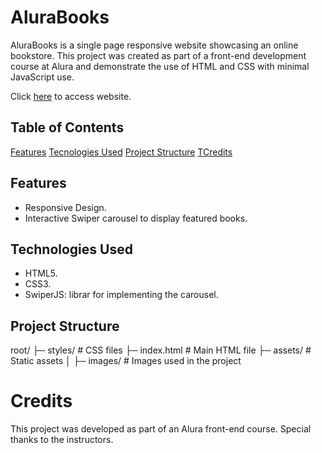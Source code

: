 # AluraBooks

AluraBooks is a single page responsive website showcasing an online bookstore. This project was created as part of a front-end development course at Alura and demonstrate the use of HTML and CSS with minimal JavaScript use.

Click [here](https://gkstaka.github.io/alura-alurabooks/) to access website.

## Table of Contents
[Features](#features)
[Tecnologies Used](#technologies-used)
[Project Structure](#project-structure)
[TCredits](#credits)

## Features
- Responsive Design.
- Interactive Swiper carousel to display featured books.

## Technologies Used
- HTML5.
- CSS3.
- SwiperJS: librar for implementing the carousel.

## Project Structure
root/
├─ styles/      # CSS files
├─ index.html   # Main HTML file
├─ assets/      # Static assets
│  ├─ images/   # Images used in the project

# Credits

This project was developed as part of an Alura front-end course. Special thanks to the instructors.
